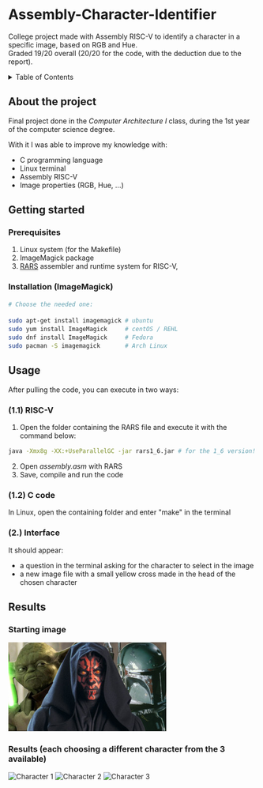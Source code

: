 # Assembly-Character-Identifier
College project made with Assembly RISC-V to identify a character in a specific image, based on RGB and Hue. <br />
Graded 19/20 overall (20/20 for the code, with the deduction due to the report).

<!-- TABLE OF CONTENTS -->
<details>
  <summary>Table of Contents</summary>
  <ol>
    <li>
      <a href="#about-the-project">About The Project</a>
    </li>
    <li>
      <a href="#getting-started">Getting Started</a>
      <ul>
        <li><a href="#prerequisites">Prerequisites</a></li>
        <li><a href="#Installation (ImageMagick)">Installation</a></li>
      </ul>
    </li>
    <li><a href="#usage">Usage</a></li>
    <li><a href="#results">Results</a></li>
  </ol>
</details>

<!-- ABOUT THE PROJECT -->
## About the project
Final project done in the _Computer Architecture I_ class, during the 1st year of the computer science degree.

With it I was able to improve my knowledge with:
* C programming language
* Linux terminal
* Assembly RISC-V
* Image properties (RGB, Hue, ...)

<!-- HOW TO START IT -->
## Getting started
### Prerequisites
1. Linux system (for the Makefile)
2. ImageMagick package
3. <a href="https://github.com/TheThirdOne/rars">RARS</a> assembler and runtime system for RISC-V, 

### Installation (ImageMagick)
```sh
# Choose the needed one:

sudo apt-get install imagemagick # ubuntu
sudo yum install ImageMagick     # centOS / REHL
sudo dnf install ImageMagick     # Fedora
sudo pacman -S imagemagick       # Arch Linux
```

## Usage
After pulling the code, you can execute in two ways:

### (1.1) RISC-V
1. Open the folder containing the RARS file and execute it with the command below:
```sh
java -Xmx8g -XX:+UseParallelGC -jar rars1_6.jar # for the 1_6 version!
```
2. Open _assembly.asm_ with RARS
3. Save, compile and run the code

### (1.2) C code 
In Linux, open the containing folder and enter "make" in the terminal

### (2.) Interface
It should appear:
  -  a question in the terminal asking for the character to select in the image
  -  a new image file with a small yellow cross made in the head of the chosen character

## Results
### Starting image
![Starting image](https://raw.githubusercontent.com/axelcarapinha/Assembly-Character-Identifier/main/images/original.png)

### Results (each choosing a different character from the 3 available)
![Character 1](https://github.com/axelcarapinha/Bachellor-s/02_Computer-Architecture-I/main/images/leftCharacter.png)
![Character 2](https://github.com/axelcarapinha/Bachellor-s/02_Computer-Architecture-I/main/images/middleCharacter.png)
![Character 3](https://github.com/axelcarapinha/Bachellor-s/02_Computer-Architecture-I/main/images/rightCharacter.png)









